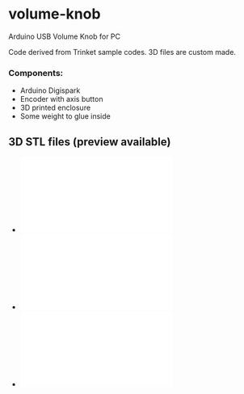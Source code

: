 # volume-knob
Arduino USB Volume Knob for PC

Code derived from Trinket sample codes.
3D files are custom made.

### Components:
- Arduino Digispark
- Encoder with axis button
- 3D printed enclosure
- Some weight to glue inside

## 3D STL files (preview available)
- ![galka1.stl](/3D/galka1.stl)
- ![galka2.stl](/3D/galka2.stl)
- ![galka3.stl](/3D/galka3.stl)
